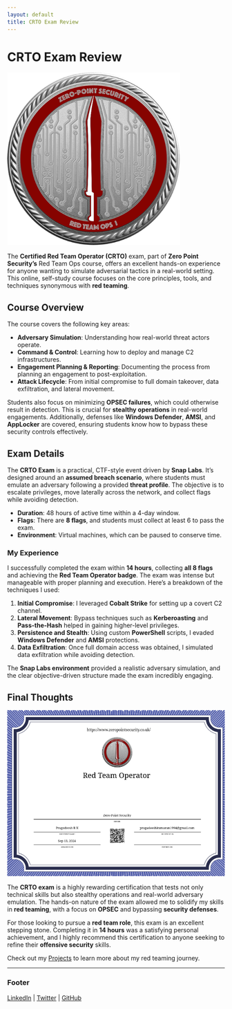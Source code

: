 ```yaml
---
layout: default
title: CRTO Exam Review
---
```


# CRTO Exam Review

![CRTO Badge](/CRTOBADGE.png)


The **Certified Red Team Operator (CRTO)** exam, part of **Zero Point Security’s** Red Team Ops course, offers an excellent hands-on experience for anyone wanting to simulate adversarial tactics in a real-world setting. This online, self-study course focuses on the core principles, tools, and techniques synonymous with **red teaming**.


## Course Overview

The course covers the following key areas:
- **Adversary Simulation**: Understanding how real-world threat actors operate.
- **Command & Control**: Learning how to deploy and manage C2 infrastructures.
- **Engagement Planning & Reporting**: Documenting the process from planning an engagement to post-exploitation.
- **Attack Lifecycle**: From initial compromise to full domain takeover, data exfiltration, and lateral movement.

Students also focus on minimizing **OPSEC failures**, which could otherwise result in detection. This is crucial for **stealthy operations** in real-world engagements. Additionally, defenses like **Windows Defender**, **AMSI**, and **AppLocker** are covered, ensuring students know how to bypass these security controls effectively.

## Exam Details

The **CRTO Exam** is a practical, CTF-style event driven by **Snap Labs**. It’s designed around an **assumed breach scenario**, where students must emulate an adversary following a provided **threat profile**. The objective is to escalate privileges, move laterally across the network, and collect flags while avoiding detection.

- **Duration**: 48 hours of active time within a 4-day window.
- **Flags**: There are **8 flags**, and students must collect at least 6 to pass the exam.
- **Environment**: Virtual machines, which can be paused to conserve time.

### My Experience

I successfully completed the exam within **14 hours**, collecting **all 8 flags** and achieving the **Red Team Operator badge**. The exam was intense but manageable with proper planning and execution. Here’s a breakdown of the techniques I used:

1. **Initial Compromise**: I leveraged **Cobalt Strike** for setting up a covert C2 channel.
2. **Lateral Movement**: Bypass techniques such as **Kerberoasting** and **Pass-the-Hash** helped in gaining higher-level privileges.
3. **Persistence and Stealth**: Using custom **PowerShell** scripts, I evaded **Windows Defender** and **AMSI** protections.
4. **Data Exfiltration**: Once full domain access was obtained, I simulated data exfiltration while avoiding detection.

The **Snap Labs environment** provided a realistic adversary simulation, and the clear objective-driven structure made the exam incredibly engaging.

## Final Thoughts

![CRTO CERT](/CRTOCERT.png)


The **CRTO exam** is a highly rewarding certification that tests not only technical skills but also stealthy operations and real-world adversary emulation. The hands-on nature of the exam allowed me to solidify my skills in **red teaming**, with a focus on **OPSEC** and bypassing **security defenses**.

For those looking to pursue a **red team role**, this exam is an excellent stepping stone. Completing it in **14 hours** was a satisfying personal achievement, and I highly recommend this certification to anyone seeking to refine their **offensive security** skills.

Check out my [Projects](./projects.html) to learn more about my red teaming journey.



---

### Footer

[LinkedIn](https://linkedin.com/in/yourprofile) | [Twitter](https://twitter.com/yourprofile) | [GitHub](https://github.com/yourprofile)

